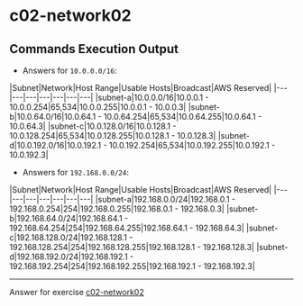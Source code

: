 # c02-network02

## Commands Execution Output

- Answers for `10.0.0.0/16`:

|Subnet|Network|Host Range|Usable Hosts|Broadcast|AWS Reserved|
|---|---|---|---|---|---|---|
|subnet-a|10.0.0.0/16|10.0.0.1 - 10.0.0.254|65,534|10.0.0.255|10.0.0.1 - 10.0.0.3|
|subnet-b|10.0.64.0/16|10.0.64.1 - 10.0.64.254|65,534|10.0.64.255|10.0.64.1 - 10.0.64.3|
|subnet-c|10.0.128.0/16|10.0.128.1 - 10.0.128.254|65,534|10.0.128.255|10.0.128.1 - 10.0.128.3|
|subnet-d|10.0.192.0/16|10.0.192.1 - 10.0.192.254|65,534|10.0.192.255|10.0.192.1 - 10.0.192.3|

- Answers for `192.168.0.0/24`:

|Subnet|Network|Host Range|Usable Hosts|Broadcast|AWS Reserved|
|---|---|---|---|---|---|---|
|subnet-a|192.168.0.0/24|192.168.0.1 - 192.168.0.254|254|192.168.0.255|192.168.0.1 - 192.168.0.3|
|subnet-b|192.168.64.0/24|192.168.64.1 - 192.168.64.254|254|192.168.64.255|192.168.64.1 - 192.168.64.3|
|subnet-c|192.168.128.0/24|192.168.128.1 - 192.168.128.254|254|192.168.128.255|192.168.128.1 - 192.168.128.3|
|subnet-d|192.168.192.0/24|192.168.192.1 - 192.168.192.254|254|192.168.192.255|192.168.192.1 - 192.168.192.3|

<!-- Don't change anything below this point-->
***
Answer for exercise [c02-network02](https://github.com/devopsacademyau/academy/blob/893381c6f0b69434d9e8597d3d4b1c17f9bc1371/classes/02class/exercises/c02-network02/README.md)